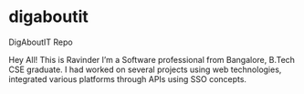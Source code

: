 # digaboutit
DigAboutIT Repo


Hey All! This is Ravinder I’m a Software professional from Bangalore, B.Tech CSE graduate. I had worked on several projects using web technologies, integrated various platforms through APIs using SSO concepts.
